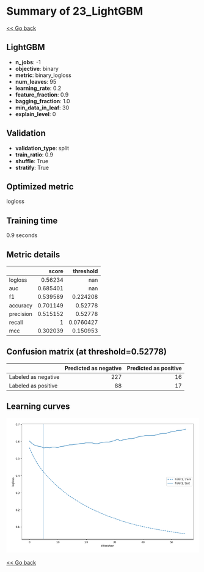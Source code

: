# Summary of 23_LightGBM

[<< Go back](../README.md)


## LightGBM
- **n_jobs**: -1
- **objective**: binary
- **metric**: binary_logloss
- **num_leaves**: 95
- **learning_rate**: 0.2
- **feature_fraction**: 0.9
- **bagging_fraction**: 1.0
- **min_data_in_leaf**: 30
- **explain_level**: 0

## Validation
 - **validation_type**: split
 - **train_ratio**: 0.9
 - **shuffle**: True
 - **stratify**: True

## Optimized metric
logloss

## Training time

0.9 seconds

## Metric details
|           |    score |   threshold |
|:----------|---------:|------------:|
| logloss   | 0.56234  | nan         |
| auc       | 0.685401 | nan         |
| f1        | 0.539589 |   0.224208  |
| accuracy  | 0.701149 |   0.52778   |
| precision | 0.515152 |   0.52778   |
| recall    | 1        |   0.0760427 |
| mcc       | 0.302039 |   0.150953  |


## Confusion matrix (at threshold=0.52778)
|                     |   Predicted as negative |   Predicted as positive |
|:--------------------|------------------------:|------------------------:|
| Labeled as negative |                     227 |                      16 |
| Labeled as positive |                      88 |                      17 |

## Learning curves
![Learning curves](learning_curves.png)

[<< Go back](../README.md)
